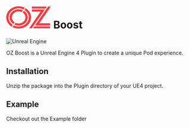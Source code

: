 
# <img src="./ozlogo.png" height="60" width="120"> Boost

<img alt="Unreal Engine" src="https://shields.io/badge/UnrealEngine-v4-blue"/>

OZ Boost is a Unreal Engine 4 Plugin to create a unique Pod experience. 

## Installation

Unzip the package into the Plugin directory of your UE4 project.

## Example

Checkout out the Example folder


